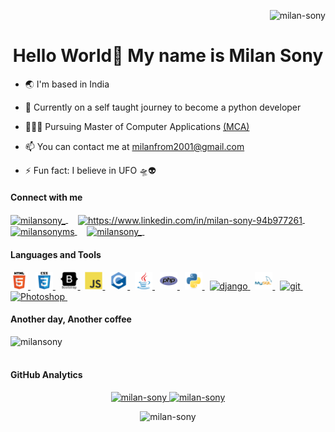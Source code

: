 <p align="right">
  <img src="https://komarev.com/ghpvc/?username=milan-sony&label=Profile%20views&color=brightgreen&style=flat" alt="milan-sony" />
</p>

<h1 align="center">Hello World👋 My name is Milan Sony</h1>

- 🌏  I'm based in India

- 🌱  Currently on a self taught journey to become a python developer 

- 👨🏽‍🎓  Pursuing Master of Computer Applications <a href = "https://www.cgc.edu.in/blog/master-of-computer-application-eligibility-syllabus-and-future-scope#:~:text=MCA%2C%20which%20expands%20to%20Master,you%20to%20a%20better%20future.">(MCA)</a>

- 📫  You can contact me at <a href="mailto:milanfrom2001@gmail.com">milanfrom2001@gmail.com</a>

- ⚡  Fun fact: I believe in UFO 🛸👽 

<h4 align="left">Connect with me</h4>
<p align="left">
  <a href="https://twitter.com/milansony_" target="blank">
    <img align="center" src="https://raw.githubusercontent.com/rahuldkjain/github-profile-readme-generator/master/src/images/icons/Social/twitter.svg" alt="milansony_"
         height="25" width="25" />
  </a>&nbsp &nbsp
  <a href="https://www.linkedin.com/in/milan-sony-94b977261" target="blank">
    <img align="center" src="https://raw.githubusercontent.com/rahuldkjain/github-profile-readme-generator/master/src/images/icons/Social/linked-in-alt.svg"
         alt="https://www.linkedin.com/in/milan-sony-94b977261" height="25" width="25" />
  </a>&nbsp &nbsp
  <a href="https://fb.com/milansonyms" target="blank">
    <img align="center" src="https://raw.githubusercontent.com/rahuldkjain/github-profile-readme-generator/master/src/images/icons/Social/facebook.svg" alt="milansonyms"
         height="25" width="25" />
  </a>&nbsp &nbsp
  <a href="https://instagram.com/milansony_" target="blank">
    <img align="center" src="https://raw.githubusercontent.com/rahuldkjain/github-profile-readme-generator/master/src/images/icons/Social/instagram.svg" alt="milansony_"
         height="25" width="25" />
  </a>&nbsp &nbsp
</p>

<h4 align="left">Languages and Tools</h4>
<p align="left"> 
  <a href="https://www.w3schools.com/html/" target="_blank" rel="noreferrer">
    <img src="https://raw.githubusercontent.com/devicons/devicon/master/icons/html5/html5-original-wordmark.svg" alt="html5" width="28" height="28"/>
  </a>&nbsp
  <a href="https://www.w3schools.com/css/" target="_blank" rel="noreferrer">
    <img src="https://raw.githubusercontent.com/devicons/devicon/master/icons/css3/css3-original-wordmark.svg" alt="css3" width="28" height="28"/>
  </a>&nbsp 
  <a href="https://getbootstrap.com" target="_blank" rel="noreferrer">
    <img src="https://raw.githubusercontent.com/devicons/devicon/master/icons/bootstrap/bootstrap-plain-wordmark.svg" alt="bootstrap" width="28" height="28"/>
  </a>&nbsp 
  <a href="https://developer.mozilla.org/en-US/docs/Web/JavaScript" target="_blank" rel="noreferrer">
    <img src="https://raw.githubusercontent.com/devicons/devicon/master/icons/javascript/javascript-original.svg" alt="javascript" width="28" height="28"/>
  </a>&nbsp 
  <a href="https://www.geeksforgeeks.org/c-programming-language/" target="_blank" rel="noreferrer">
    <img src="https://raw.githubusercontent.com/devicons/devicon/master/icons/c/c-original.svg" alt="c" width="28" height="28"/>
  </a>&nbsp
  <a href="https://www.java.com" target="_blank" rel="noreferrer">
    <img src="https://raw.githubusercontent.com/devicons/devicon/master/icons/java/java-original.svg" alt="java" width="28" height="28"/>
  </a>&nbsp
  <a href="https://www.php.net" target="_blank" rel="noreferrer">
    <img src="https://raw.githubusercontent.com/devicons/devicon/master/icons/php/php-original.svg" alt="php" width="28" height="28"/>
  </a>&nbsp
  <a href="https://www.python.org" target="_blank" rel="noreferrer">
    <img src="https://raw.githubusercontent.com/devicons/devicon/master/icons/python/python-original.svg" alt="python" width="28" height="28"/> 
  </a>&nbsp
  <a href="https://www.djangoproject.com/" target="_blank" rel="noreferrer">
    <img src="https://cdn.worldvectorlogo.com/logos/django.svg" alt="django" width="28" height="28"/> 
  </a>&nbsp 
  <a href="https://www.mysql.com/" target="_blank" rel="noreferrer">
    <img src="https://raw.githubusercontent.com/devicons/devicon/master/icons/mysql/mysql-original-wordmark.svg" alt="mysql" width="28" height="28"/>
  </a>&nbsp
  <a href="https://git-scm.com/" target="_blank" rel="noreferrer">
    <img src="https://www.vectorlogo.zone/logos/git-scm/git-scm-icon.svg" alt="git" width="28" height="28"/>
  </a>&nbsp
  <a href="https://www.adobe.com/in/products/photoshop.html" target="_blank" rel="noreferrer">
    <img src="https://raw.githubusercontent.com/danielcranney/readme-generator/main/public/icons/skills/photoshop-colored.svg"
         width="28" height="28" alt="Photoshop" style="max-width: 100%;">
  </a>&nbsp
</p>

<h4 align="left">Another day, Another coffee</h4>
<p>
  <a href="https://www.buymeacoffee.com/milansony">
    <img align="left" src="https://cdn.buymeacoffee.com/buttons/v2/default-yellow.png" height="50" width="210" alt="milansony" />
  </a>
</p>

<br><br>

<h4 align="left">GitHub Analytics</h4>
<p align="center">
  <a href="https://github.com/milan-sony/milan-sony">
    <img align="" height="160em" 
         src="https://github-readme-stats.vercel.app/api?username=milan-sony&show_icons=true&theme=dark&include_all_commits=true&count_private=true" alt="milan-sony" />
    <img align="" height="160em" src="https://github-readme-stats.vercel.app/api/top-langs?username=milan-sony&layout=compact&langs_count=8&theme=dark"          alt="milan-sony" />
   </a>
</p>
<p align="center">
  <img height="160em" src="https://github-readme-streak-stats.herokuapp.com/?user=milan-sony&theme=dark&hide_border=false"" alt="milan-sony" />
</p>
